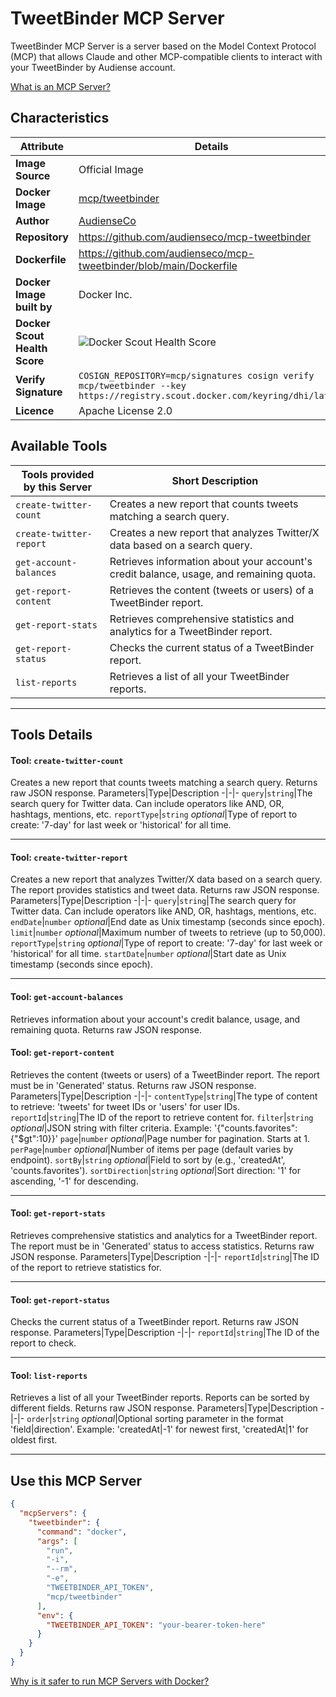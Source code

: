 # TweetBinder MCP Server

TweetBinder MCP Server is a server based on the Model Context Protocol (MCP) that allows Claude and other MCP-compatible clients to interact with your TweetBinder by Audiense account.

[What is an MCP Server?](https://www.anthropic.com/news/model-context-protocol)

## Characteristics
Attribute|Details|
|-|-|
**Image Source**|Official Image
**Docker Image**|[mcp/tweetbinder](https://hub.docker.com/repository/docker/mcp/tweetbinder)
**Author**|[AudienseCo](https://github.com/AudienseCo)
**Repository**|https://github.com/audienseco/mcp-tweetbinder
**Dockerfile**|https://github.com/audienseco/mcp-tweetbinder/blob/main/Dockerfile
**Docker Image built by**|Docker Inc.
**Docker Scout Health Score**| ![Docker Scout Health Score](https://api.scout.docker.com/v1/policy/insights/org-image-score/badge/mcp/tweetbinder)
**Verify Signature**|`COSIGN_REPOSITORY=mcp/signatures cosign verify mcp/tweetbinder --key https://registry.scout.docker.com/keyring/dhi/latest`
**Licence**|Apache License 2.0

## Available Tools
Tools provided by this Server|Short Description
-|-
`create-twitter-count`|Creates a new report that counts tweets matching a search query.|
`create-twitter-report`|Creates a new report that analyzes Twitter/X data based on a search query.|
`get-account-balances`|Retrieves information about your account's credit balance, usage, and remaining quota.|
`get-report-content`|Retrieves the content (tweets or users) of a TweetBinder report.|
`get-report-stats`|Retrieves comprehensive statistics and analytics for a TweetBinder report.|
`get-report-status`|Checks the current status of a TweetBinder report.|
`list-reports`|Retrieves a list of all your TweetBinder reports.|

---
## Tools Details

#### Tool: **`create-twitter-count`**
Creates a new report that counts tweets matching a search query. Returns raw JSON response.
Parameters|Type|Description
-|-|-
`query`|`string`|The search query for Twitter data. Can include operators like AND, OR, hashtags, mentions, etc.
`reportType`|`string` *optional*|Type of report to create: '7-day' for last week or 'historical' for all time.

---
#### Tool: **`create-twitter-report`**
Creates a new report that analyzes Twitter/X data based on a search query. The report provides statistics and tweet data. Returns raw JSON response.
Parameters|Type|Description
-|-|-
`query`|`string`|The search query for Twitter data. Can include operators like AND, OR, hashtags, mentions, etc.
`endDate`|`number` *optional*|End date as Unix timestamp (seconds since epoch).
`limit`|`number` *optional*|Maximum number of tweets to retrieve (up to 50,000).
`reportType`|`string` *optional*|Type of report to create: '7-day' for last week or 'historical' for all time.
`startDate`|`number` *optional*|Start date as Unix timestamp (seconds since epoch).

---
#### Tool: **`get-account-balances`**
Retrieves information about your account's credit balance, usage, and remaining quota. Returns raw JSON response.
#### Tool: **`get-report-content`**
Retrieves the content (tweets or users) of a TweetBinder report. The report must be in 'Generated' status. Returns raw JSON response.
Parameters|Type|Description
-|-|-
`contentType`|`string`|The type of content to retrieve: 'tweets' for tweet IDs or 'users' for user IDs.
`reportId`|`string`|The ID of the report to retrieve content for.
`filter`|`string` *optional*|JSON string with filter criteria. Example: '{"counts.favorites":{"$gt":10}}'
`page`|`number` *optional*|Page number for pagination. Starts at 1.
`perPage`|`number` *optional*|Number of items per page (default varies by endpoint).
`sortBy`|`string` *optional*|Field to sort by (e.g., 'createdAt', 'counts.favorites').
`sortDirection`|`string` *optional*|Sort direction: '1' for ascending, '-1' for descending.

---
#### Tool: **`get-report-stats`**
Retrieves comprehensive statistics and analytics for a TweetBinder report. The report must be in 'Generated' status to access statistics. Returns raw JSON response.
Parameters|Type|Description
-|-|-
`reportId`|`string`|The ID of the report to retrieve statistics for.

---
#### Tool: **`get-report-status`**
Checks the current status of a TweetBinder report. Returns raw JSON response.
Parameters|Type|Description
-|-|-
`reportId`|`string`|The ID of the report to check.

---
#### Tool: **`list-reports`**
Retrieves a list of all your TweetBinder reports. Reports can be sorted by different fields. Returns raw JSON response.
Parameters|Type|Description
-|-|-
`order`|`string` *optional*|Optional sorting parameter in the format 'field|direction'. Example: 'createdAt|-1' for newest first, 'createdAt|1' for oldest first.

---
## Use this MCP Server

```json
{
  "mcpServers": {
    "tweetbinder": {
      "command": "docker",
      "args": [
        "run",
        "-i",
        "--rm",
        "-e",
        "TWEETBINDER_API_TOKEN",
        "mcp/tweetbinder"
      ],
      "env": {
        "TWEETBINDER_API_TOKEN": "your-bearer-token-here"
      }
    }
  }
}
```

[Why is it safer to run MCP Servers with Docker?](https://www.docker.com/blog/the-model-context-protocol-simplifying-building-ai-apps-with-anthropic-claude-desktop-and-docker/)
